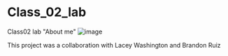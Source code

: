 # Class_02_lab
Class02 lab "About me"
![image](https://user-images.githubusercontent.com/78291880/218029833-7336b4f6-bc99-4518-b166-51f8617d3229.png)

This project was a collaboration with Lacey Washington and Brandon Ruiz